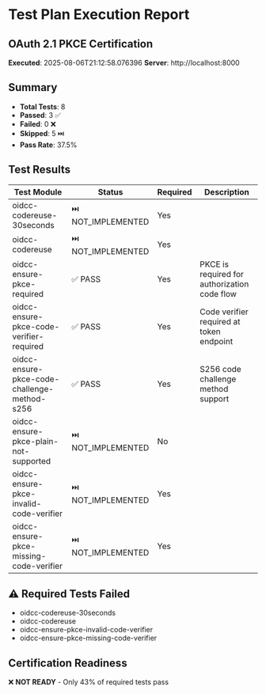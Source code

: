 # Test Plan Execution Report

## OAuth 2.1 PKCE Certification
**Executed**: 2025-08-06T21:12:58.076396
**Server**: http://localhost:8000

## Summary
- **Total Tests**: 8
- **Passed**: 3 ✅
- **Failed**: 0 ❌
- **Skipped**: 5 ⏭️
- **Pass Rate**: 37.5%

## Test Results

| Test Module | Status | Required | Description |
|-------------|--------|----------|-------------|
| oidcc-codereuse-30seconds | ⏭️ NOT_IMPLEMENTED | Yes |  |
| oidcc-codereuse | ⏭️ NOT_IMPLEMENTED | Yes |  |
| oidcc-ensure-pkce-required | ✅ PASS | Yes | PKCE is required for authorization code flow |
| oidcc-ensure-pkce-code-verifier-required | ✅ PASS | Yes | Code verifier required at token endpoint |
| oidcc-ensure-pkce-code-challenge-method-s256 | ✅ PASS | Yes | S256 code challenge method support |
| oidcc-ensure-pkce-plain-not-supported | ⏭️ NOT_IMPLEMENTED | No |  |
| oidcc-ensure-pkce-invalid-code-verifier | ⏭️ NOT_IMPLEMENTED | Yes |  |
| oidcc-ensure-pkce-missing-code-verifier | ⏭️ NOT_IMPLEMENTED | Yes |  |

## ⚠️ Required Tests Failed
- oidcc-codereuse-30seconds
- oidcc-codereuse
- oidcc-ensure-pkce-invalid-code-verifier
- oidcc-ensure-pkce-missing-code-verifier

## Certification Readiness
❌ **NOT READY** - Only 43% of required tests pass
